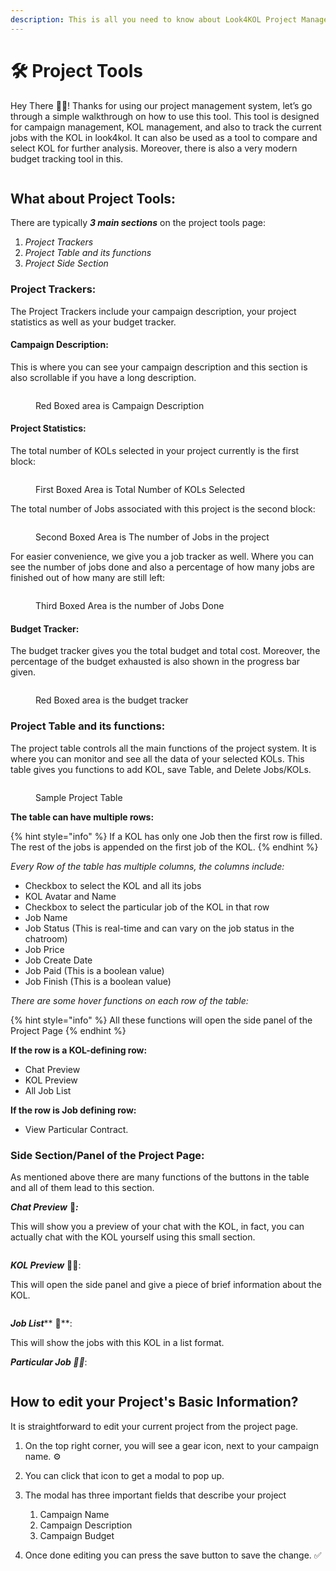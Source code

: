 ```yaml
---
description: This is all you need to know about Look4KOL Project Management Tools.
---
```


# 🛠 Project Tools

Hey There 👋🏻! Thanks for using our project management system, let’s go through a simple walkthrough on how to use this tool. This tool is designed for campaign management, KOL management, and also to track the current jobs with the KOL in look4kol. It can also be used as a tool to compare and select KOL for further analysis. Moreover, there is also a very modern budget tracking tool in this.

<figure><img src="../.gitbook/assets/ezgif.com-video-to-gif.gif" alt=""><figcaption></figcaption></figure>

## What about Project Tools:

There are typically _**3 main sections**_ on the project tools page:

1. _Project Trackers_
2. _Project Table and its functions_
3. _Project Side Section_

### Project Trackers:

&#x20;The Project Trackers include your campaign description, your project statistics as well as your budget tracker.

#### &#x20;Campaign Description:

&#x20;This is where you can see your campaign description and this section is also scrollable if you have a long description.

<figure><img src="../.gitbook/assets/image (6).png" alt=""><figcaption><p>Red Boxed area is Campaign Description</p></figcaption></figure>

#### &#x20;Project Statistics:

&#x20;The total number of KOLs selected in your project currently is the first block:

<figure><img src="../.gitbook/assets/image (4).png" alt=""><figcaption><p>First Boxed Area is Total Number of KOLs Selected</p></figcaption></figure>

The total number of Jobs associated with this project is the second block:

<figure><img src="../.gitbook/assets/image (7).png" alt=""><figcaption><p>Second Boxed Area is The number of Jobs in the project</p></figcaption></figure>

For easier convenience, we give you a job tracker as well. Where you can see the number of jobs done and also a percentage of how many jobs are finished out of how many are still left:

<figure><img src="../.gitbook/assets/image.png" alt=""><figcaption><p>Third Boxed Area is the number of Jobs Done</p></figcaption></figure>

#### Budget Tracker:

&#x20;The budget tracker gives you the total budget and total cost. Moreover, the percentage of the budget exhausted is also shown in the progress bar given.

<figure><img src="../.gitbook/assets/image (8).png" alt=""><figcaption><p>Red Boxed area is the budget tracker</p></figcaption></figure>

### Project Table and its functions:

&#x20;The project table controls all the main functions of the project system. It is where you can monitor and see all the data of your selected KOLs. This table gives you functions to add KOL, save Table, and Delete Jobs/KOLs.

<figure><img src="../.gitbook/assets/image (2).png" alt=""><figcaption><p>Sample Project Table</p></figcaption></figure>

**The table can have multiple rows:**

{% hint style="info" %}
If a KOL has only one Job then the first row is filled. The rest of the jobs is appended on the first job of the KOL.
{% endhint %}

_Every Row of the table has multiple columns, the columns include:_

* Checkbox to select the KOL and all its jobs
* KOL Avatar and Name
* Checkbox to select the particular job of the KOL in that row
* Job Name
* Job Status (This is real-time and can vary on the job status in the chatroom)
* Job Price
* Job Create Date
* Job Paid (This is a boolean value)
* Job Finish (This is a boolean value)

&#x20;_There are some hover functions on each row of the table:_

{% hint style="info" %}
All these functions will open the side panel of the Project Page
{% endhint %}

&#x20;**If the row is a KOL-defining row:**

* Chat Preview
* KOL Preview
* All Job List&#x20;

**If the row is Job defining row:**

* View Particular Contract.

### Side Section/Panel of the Project Page:

As mentioned above there are many functions of the buttons in the table and all of them lead to this section.

_**Chat Preview**_ 💬_**:**_

This will show you a preview of your chat with the KOL, in fact, you can actually chat with the KOL yourself using this small section.

<figure><img src="../.gitbook/assets/image (9).png" alt=""><figcaption></figcaption></figure>

_**KOL Preview**_ 👧🏻:

This will open the side panel and give a piece of brief information about the KOL.

<figure><img src="../.gitbook/assets/image (5).png" alt=""><figcaption></figcaption></figure>

_**Job List**_** 📑**:

This will show the jobs with this KOL in a list format.

_**Particular Job ✍🏻**_:

<figure><img src="../.gitbook/assets/image (3).png" alt=""><figcaption></figcaption></figure>

## How to edit your Project's Basic Information?

It is straightforward to edit your current project from the project page.

1. &#x20;On the top right corner, you will see a gear icon, next to your campaign name. ⚙
2. You can click that icon to get a modal to pop up.
3.  The modal has three important fields that describe your project

    1. Campaign Name
    2. Campaign Description
    3. Campaign Budget


4. Once done editing you can press the save button to save the change. ✅

&#x20;

&#x20;
